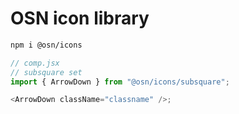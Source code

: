 # OSN icon library

```bash
npm i @osn/icons
```

```js
// comp.jsx
// subsquare set
import { ArrowDown } from "@osn/icons/subsquare";

<ArrowDown className="classname" />;
```
